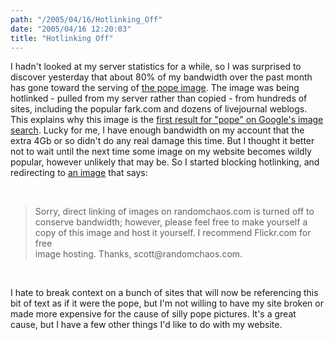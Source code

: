 ```yaml
---
path: "/2005/04/16/Hotlinking_Off" 
date: "2005/04/16 12:20:03" 
title: "Hotlinking Off" 
---
```

<p>I hadn't looked at my server statistics for a while, so I was surprised to discover yesterday that about 80% of my bandwidth over the past month has gone toward the serving of <a href="http://www.randomchaos.com/photo/?id=29">the pope image</a>. The image was being hotlinked - pulled from my server rather than copied - from hundreds of sites, including the popular fark.com and dozens of livejournal weblogs. This explains why this image is the <a href="http://weblog.randomchaos.com/index.php?date=2005-03-30&amp;title=I+am+not+the+Pope">first result for "pope" on Google's image search</a>. Lucky for me, I have enough bandwidth on my account that the extra 4Gb or so didn't do any real damage this time. But I thought it better not to wait until the next time some image on my website becomes wildly popular, however unlikely that may be. So I started blocking hotlinking, and redirecting to <a href="http://www.randomchaos.com/images/hotlink.gif">an image</a> that says:</p><br><blockquote><p>Sorry, direct linking of images on randomchaos.com is turned off to conserve bandwidth; however, please feel free to make yourself a copy of this image and host it yourself. I recommend Flickr.com for free<br>image hosting. Thanks, scott@randomchaos.com.</p></blockquote><br><p>I hate to break context on a bunch of sites that will now be referencing this bit of text as if it were the pope, but I'm not willing to have my site broken or made more expensive for the cause of silly pope pictures. It's a great cause, but I have a few other things I'd like to do with my website.</p>